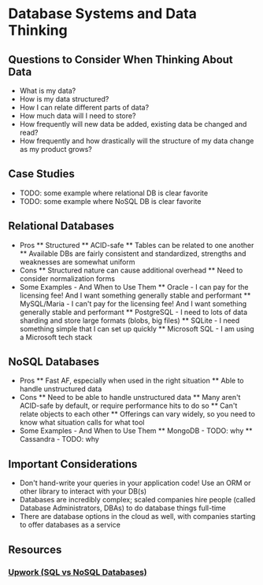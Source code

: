 # Database Systems and Data Thinking

## Questions to Consider When Thinking About Data
* What is my data?
* How is my data structured?
* How I can relate different parts of data?
* How much data will I need to store?
* How frequently will new data be added, existing data be changed and read?
* How frequently and how drastically will the structure of my data change as my product grows?

## Case Studies
* TODO: some example where relational DB is clear favorite
* TODO: some example where NoSQL DB is clear favorite

## Relational Databases
* Pros
** Structured
** ACID-safe
** Tables can be related to one another
** Available DBs are fairly consistent and standardized, strengths and weaknesses are somewhat uniform
* Cons
** Structured nature can cause additional overhead
** Need to consider normalization forms
* Some Examples - And When to Use Them
** Oracle - I can pay for the licensing fee! And I want something generally stable and performant
** MySQL/Maria - I can't pay for the licensing fee! And I want something generally stable and performant
** PostgreSQL - I need to lots of data sharding and store large formats (blobs, big files)
** SQLite - I need something simple that I can set up quickly
** Microsoft SQL - I am using a Microsoft tech stack

## NoSQL Databases
* Pros
** Fast AF, especially when used in the right situation
** Able to handle unstructured data
* Cons
** Need to be able to handle unstructured data
** Many aren't ACID-safe by default, or require performance hits to do so
** Can't relate objects to each other
** Offerings can vary widely, so you need to know what situation calls for what tool
* Some Examples - And When to Use Them
** MongoDB - TODO: why
** Cassandra - TODO: why

## Important Considerations
* Don't hand-write your queries in your application code! Use an ORM or other library to interact with your DB(s)
* Databases are incredibly complex; scaled companies hire people (called Database Administrators, DBAs) to do database things full-time
* There are database options in the cloud as well, with companies starting to offer databases as a service

## Resources

### [Upwork (SQL vs NoSQL Databases)](https://www.upwork.com/hiring/data/sql-vs-nosql-databases-whats-the-difference/)